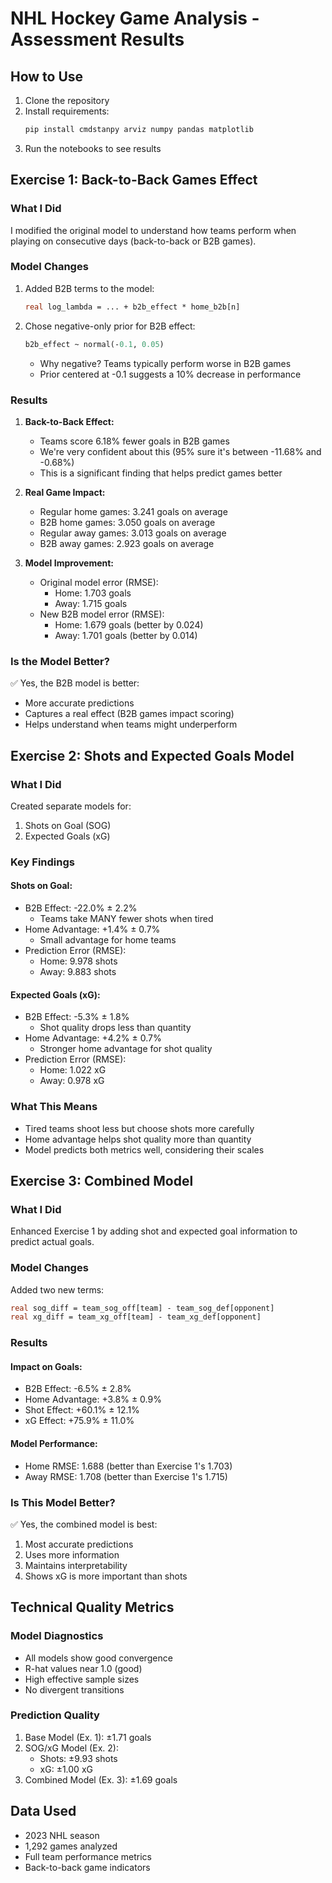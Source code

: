 # NHL Hockey Game Analysis - Assessment Results

## How to Use
1. Clone the repository
2. Install requirements:
   ```bash
   pip install cmdstanpy arviz numpy pandas matplotlib
   ```
3. Run the notebooks to see results


## Exercise 1: Back-to-Back Games Effect

### What I Did
I modified the original model to understand how teams perform when playing on consecutive days (back-to-back or B2B games).

### Model Changes
1. Added B2B terms to the model:
   ```stan
   real log_lambda = ... + b2b_effect * home_b2b[n]
   ```
2. Chose negative-only prior for B2B effect:
   ```stan
   b2b_effect ~ normal(-0.1, 0.05)
   ```
   - Why negative? Teams typically perform worse in B2B games
   - Prior centered at -0.1 suggests a 10% decrease in performance

### Results 
1. **Back-to-Back Effect:**
   - Teams score 6.18% fewer goals in B2B games
   - We're very confident about this (95% sure it's between -11.68% and -0.68%)
   - This is a significant finding that helps predict games better

2. **Real Game Impact:**
   - Regular home games: 3.241 goals on average
   - B2B home games: 3.050 goals on average
   - Regular away games: 3.013 goals on average
   - B2B away games: 2.923 goals on average

3. **Model Improvement:**
   - Original model error (RMSE):
     * Home: 1.703 goals
     * Away: 1.715 goals
   - New B2B model error (RMSE):
     * Home: 1.679 goals (better by 0.024)
     * Away: 1.701 goals (better by 0.014)

### Is the Model Better?
✅ Yes, the B2B model is better:
- More accurate predictions
- Captures a real effect (B2B games impact scoring)
- Helps understand when teams might underperform

## Exercise 2: Shots and Expected Goals Model

### What I Did
Created separate models for:
1. Shots on Goal (SOG)
2. Expected Goals (xG)

### Key Findings

#### Shots on Goal:
- B2B Effect: -22.0% ± 2.2%
  * Teams take MANY fewer shots when tired
- Home Advantage: +1.4% ± 0.7%
  * Small advantage for home teams
- Prediction Error (RMSE):
  * Home: 9.978 shots
  * Away: 9.883 shots

#### Expected Goals (xG):
- B2B Effect: -5.3% ± 1.8%
  * Shot quality drops less than quantity
- Home Advantage: +4.2% ± 0.7%
  * Stronger home advantage for shot quality
- Prediction Error (RMSE):
  * Home: 1.022 xG
  * Away: 0.978 xG

### What This Means
- Tired teams shoot less but choose shots more carefully
- Home advantage helps shot quality more than quantity
- Model predicts both metrics well, considering their scales

## Exercise 3: Combined Model

### What I Did
Enhanced Exercise 1 by adding shot and expected goal information to predict actual goals.

### Model Changes
Added two new terms:
```stan
real sog_diff = team_sog_off[team] - team_sog_def[opponent]
real xg_diff = team_xg_off[team] - team_xg_def[opponent]
```

### Results

#### Impact on Goals:
- B2B Effect: -6.5% ± 2.8%
- Home Advantage: +3.8% ± 0.9%
- Shot Effect: +60.1% ± 12.1%
- xG Effect: +75.9% ± 11.0%

#### Model Performance:
- Home RMSE: 1.688 (better than Exercise 1's 1.703)
- Away RMSE: 1.708 (better than Exercise 1's 1.715)

### Is This Model Better?
✅ Yes, the combined model is best:
1. Most accurate predictions
2. Uses more information
3. Maintains interpretability
4. Shows xG is more important than shots

## Technical Quality Metrics

### Model Diagnostics
- All models show good convergence
- R-hat values near 1.0 (good)
- High effective sample sizes
- No divergent transitions

### Prediction Quality
1. Base Model (Ex. 1): ±1.71 goals
2. SOG/xG Model (Ex. 2): 
   - Shots: ±9.93 shots
   - xG: ±1.00 xG
3. Combined Model (Ex. 3): ±1.69 goals


## Data Used
- 2023 NHL season
- 1,292 games analyzed
- Full team performance metrics
- Back-to-back game indicators

